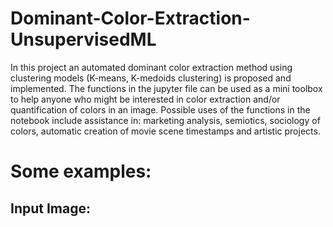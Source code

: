 # Dominant-Color-Extraction-UnsupervisedML
In this project an automated dominant color extraction method using clustering models (K-means, K-medoids clustering) is proposed and implemented. The functions in the jupyter file can be used as a mini toolbox to help anyone who might be interested in color extraction and/or quantification of colors in an image. Possible uses of the functions in the notebook include assistance in: marketing analysis, semiotics, sociology of colors, automatic creation of movie scene timestamps and artistic projects.

# Some examples:
## Input Image:
